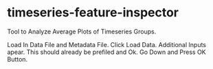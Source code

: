 # timeseries-feature-inspector

Tool to Analyze Average Plots of Timeseries Groups.

Load In Data File and Metadata File.
Click Load Data.
Additional Inputs apear. This should already be prefiled and Ok.
Go Down and Press OK Button.
